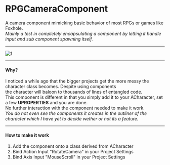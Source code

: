 # RPGCameraComponent
A camera component mimicking basic behavior of most RPGs or games like Foxhole.  
*Mainly a test in completely encapsulating a component by letting it handle input and sub component spawning itself.*  

---

![1](Resources/RPGComponentPreview.gif)  

---

#### Why?
I noticed a while ago that the bigger projects get the more messy the character class becomes. Despite using components  
the character will baloon to thousands of lines of entangled code.  
This component is different in that you simply add it to your ACharacter, set a few **UPROPERTIES** and you are done.  
No further interaction with the component needed to make it work.   
*You do not even see the components it creates in the outliner of the character which I have yet to decide wether or not its a feature.*

--- 

#### How to make it work
1. Add the component onto a class derived from ACharacter
2. Bind Action Input "RotateCamera" in your Project Settings
3. Bind Axis Input "MouseScroll" in your Project Settings
